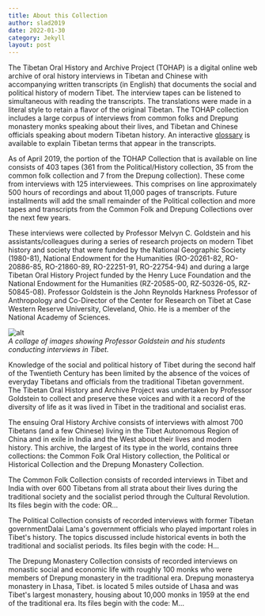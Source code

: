 ```yaml
---
title: About this Collection
author: slad2019
date: 2022-01-30
category: Jekyll
layout: post
---
```


The Tibetan Oral History and Archive Project (TOHAP) is a digital online web archive of oral history interviews in Tibetan and Chinese with accompanying written transcripts (in English) that documents the social and political history of modern Tibet. The interview tapes can be listened to simultaneous with reading the transcripts. The translations were made in a literal style to retain a flavor of the original Tibetan. The TOHAP collection includes a large corpus of interviews from common folks and Drepung monastery monks speaking about their lives, and Tibetan and Chinese officials speaking about modern Tibetan history. An interactive [glossary](./GLOSSARY.md) is available to explain Tibetan terms that appear in the transcripts.

As of April 2019, the portion of the TOHAP Collection that is available on line consists of 403 tapes (361 from the Political/History collection, 35 from the common folk collection and 7 from the Drepung collection). These come from interviews with 125 interviewees. This comprises on line approximately 500 hours of recordings and about 11,000 pages of transcripts. Future installments will add the small remainder of the Political collection and more tapes and transcripts from the Common Folk and Drepung Collections over the next few years.

These interviews were collected by Professor Melvyn C. Goldstein and his assistants/colleagues during a series of research projects on modern Tibet history and society that were funded by the National Geographic Society (1980-81), National Endowment for the Humanities (RO-20261-82, RO-20886-85, RO-21860-89, RO-22251-91, RO-22754-94) and during a large Tibetan Oral History Project funded by the Henry Luce Foundation and the National Endowment for the Humanities (RZ-20585-00, RZ-50326-05, RZ-50845-08). Professor Goldstein is the John Reynolds Harkness Professor of Anthropology and Co-Director of the Center for Research on Tibet at Case Western Reserve University, Cleveland, Ohio. He is a member of the National Academy of Sciences.

![alt](image/collage.jpeg "A collage of images showing Professor Goldstein and his students conducting interviews in Tibet.")  
*A collage of images showing Professor Goldstein and his students conducting interviews in Tibet.*

Knowledge of the social and political history of Tibet during the second half of the Twentieth Century has been limited by the absence of the voices of everyday Tibetans and officials from the traditional Tibetan government. The Tibetan Oral History and Archive Project was undertaken by Professor Goldstein to collect and preserve these voices and with it a record of the diversity of life as it was lived in Tibet in the traditional and socialist eras.

The ensuing Oral History Archive consists of interviews with almost 700 Tibetans (and a few Chinese) living in the Tibet Autonomous Region of China and in exile in India and the West about their lives and modern history. This archive, the largest of its type in the world, contains three collections: the Common Folk Oral History collection, the Political or Historical Collection and the Drepung Monastery Collection. 

The Common Folk Collection consists of recorded interviews in Tibet and India with over 600 Tibetans from all strata about their lives during the traditional society and the socialist period through the Cultural Revolution. Its files begin with the code: OR…

The Political Collection consists of recorded interviews with former <a class="tooltip">Tibetan government<span class="tooltiptext">Dalai Lama's government</span></a> officials who played important roles in Tibet's history. The topics discussed include historical events in both the traditional and socialist periods. Its files begin with the code: H…

The Drepung Monastery Collection consists of recorded interviews on monastic social and economic life with roughly 100 monks who were members of Drepung monastery in the traditional era. <a class="tooltip">Drepung monastery<span class="tooltiptext">a monastery in Lhasa, Tibet.</span></a> is located 5 miles outside of Lhasa and was Tibet's largest monastery, housing about 10,000 monks in 1959 at the end of the traditional era. Its files begin with the code:  M…
